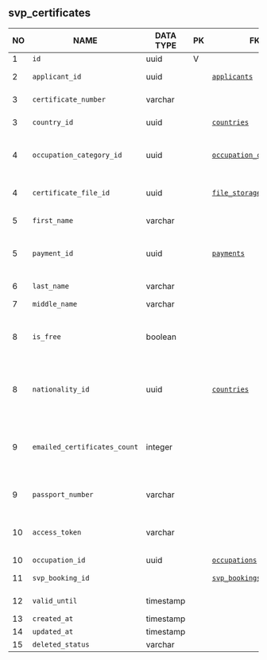 svp_certificates
----------------------------


NO | NAME | DATA TYPE | PK | FK | DESCRIPTION            
---|------|-----------|----|----|-------------
1|`id` | uuid | V |  | surrogate key
2|`applicant_id` | uuid |  | [`applicants`](applicants.md) | The applicant, the certificate was issued for
3|`certificate_number` | varchar |  |  | The number that is printed on the certificate
3|`country_id` | uuid |  | [`countries`](countries.md) | TODO: Country where certificate was issued?
4|`occupation_category_id` | uuid |  | [`occupation_categories`](occupation_categories.md) | TODO: the applicant is certified for all occupations from this occupation category?
4|`certificate_file_id` | uuid |  | [`file_storage`](file_storage.md) | A copy of the certificate document in pdf format. file_type=SVP_CERTIFICATE
5|`first_name` | varchar |  |  | First name as spelled in the certificate document
5|`payment_id` | uuid |  | [`payments`](payments.md) | TODO: waiting until payments tables from QVP and SVP are refactored and posiblyunified into 1 table
6|`last_name` | varchar |  |  | Last name as spelled in the certificate document
7|`middle_name` | varchar |  |  | Middle name
8|`is_free` | boolean |  |  | Free reservation feature. If the reservation was free, then the certificate was free too and it is saved here. TODO: is this field required?
8|`nationality_id` | uuid |  | [`countries`](countries.md) | Reference to the country of citizenship (nationality) of the applicant at the time when the certificate was issued
9|`emailed_certificates_count` | integer |  |  | When the user clicks 'generate certificate' and the PDF is generated and email job is processed, we increase this field (+1). TODO: is this field required?
9|`passport_number` | varchar |  |  | Passport number of a person that the certificate is issued to.
10|`access_token` | varchar |  |  | Access token is used a part of URL that is used by the user to download the certificate.
10|`occupation_id` | uuid |  | [`occupations`](occupations.md) | Certified occupation
11|`svp_booking_id` |  |  | [`svp_bookings`](svp_bookings.md) | Reference to the initial exam booking
12|`valid_until` | timestamp |  |  | Certificate is valid until this timestamp
13|`created_at` | timestamp |  |  | 
14|`updated_at` | timestamp |  |  | 
15|`deleted_status` | varchar |  |  | ACTIVE, DELETED
